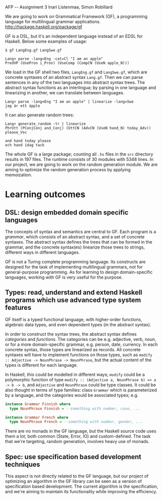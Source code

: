 AFP -- Assignment 3
Inari Listenmaa, Simon Robillard

We are going to work on Grammatical Framework (GF), a programming language for multilingual grammar applications. http://hackage.haskell.org/package/gf

GF is a DSL, but it's an independent language instead of an EDSL for Haskell. Below some examples of usage:

```
$ gf LangEng.gf LangSwe.gf

Lang> parse -lang=Eng -cat=Cl "I am an apple" 
PredVP (UsePron i_Pron) (UseComp (CompCN (UseN apple_N)))
```

We load in the GF shell two files, `LangEng.gf` and `LangSwe.gf`, which are concrete syntaxes of an abstract syntax `Lang.gf`.
Then we can parse sentences in any of the two languages into abstract syntax trees.
The abstract syntax functions as an interlingua; by parsing in one language and linearizing in another, we can
translate between languages.

```
Lang> parse -lang=Eng "I am an apple" | linearize -lang=Swe
jag är ett äpple
```

It can also generate random trees:

```
Lang> generate_random -tr | linearize
PhrUtt (PConjConj and_Conj) (UttCN (AdvCN (UseN hand_N) today_Adv)) please_Voc

and hand today please
och hand idag tack
```

The whole GF is a large package; counting all `.hs` files in the `src` directory results in 197 files.
The runtime consists of 30 modules with 5348 lines.
In our project, we are going to work on the random generation module.
We are aiming to optimize the random generation process by applying memoization.


# Learning outcomes

## DSL: design embedded domain specific languages

The concepts of syntax and semantics are central to GF.
Each program is a *grammar*, which consists of an abstract syntax, and a set of concrete syntaxes.
The abstract syntax defines the trees that can be formed in the grammar, and the concrete syntax(es) linearize
those trees to strings, different ways in different languages.

GF is not a Turing complete programming language.
Its constructs are designed for the task of implementing multilingual grammars, not for general-purpose programming.
As for learning to design domain-specific languages, working with GF is very useful for the purpose.

## Types: read, understand and extend Haskell programs which use advanced type system features

GF itself is a typed functional language, with higher-order functions, algebraic data types, and even dependent types (in the abstract syntax).

In order to construct the syntax trees, the abstract syntax defines *categories* and *functions*.
The categories can be e.g. adjective, verb, noun, or for a more domain-specific grammar, e.g. 
person, date, currency. In each concrete syntax, those types are linearized as records.
All concrete syntaxes will have to implement functions on those types, such as `modify :: Adjective -> NounPhrase -> NounPhrase`,
but the actual content of the types is different for each language.

In Haskell, this could be modelled in different ways; `modify` could be a polymorphic function of type
`modify :: (Adjective a, NounPhrase b) => a -> b -> b`, and `Adjective` and `NounPhrase` could be type classes.
It could be also thought in terms of type families: class `Grammar` which is parameterized by a language, and the categories would be associated types; e.g. 

```haskell
instance Grammar Finnish where
  type NounPhrase Finnish = --something with number, case, ...

instance Grammar French where
  type NounPhrase French = --something with number, gender, ...
```

There are no monads in the GF language, but the Haskell source code uses them a lot; both common (State, Error, IO) and custom-defined.
The task that we're targeting, random generation, involves heavy use of monads.


## Spec: use specification based development techniques

This aspect is not directly related to the GF language, but 
our project of optimizing an algorithm in the GF library can be seen as a version of specification based development.
The current algorithm is the specification, and we're aiming to maintain its functionality while improving the efficiency.
